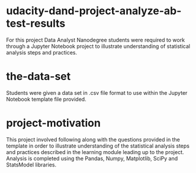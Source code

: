 # udacity-dand-project-analyze-ab-test-results
For this project Data Analyst Nanodegree students were required to work through a Jupyter Notebook project to illustrate understanding of statistical analysis steps and practices.

# the-data-set
Students were given a data set in .csv file format to use within the Jupyter Notebook template file provided.

# project-motivation
This project involved following along with the questions provided in the template in order to illustrate understanding of the statistical analysis steps and practices described in the learning module leading up to the project. Analysis is completed using the Pandas, Numpy, Matplotlib, SciPy and StatsModel libraries.
